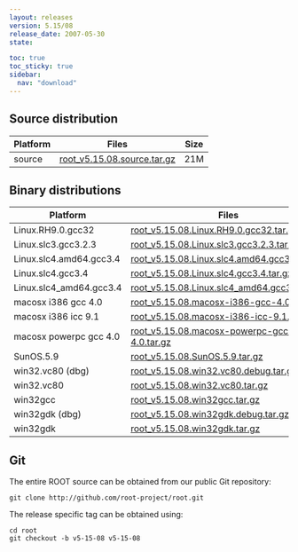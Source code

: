 ```yaml
---
layout: releases
version: 5.15/08
release_date: 2007-05-30
state:

toc: true
toc_sticky: true
sidebar:
  nav: "download"
---
```

<!-- ## Highlights
NOT YET IMPLEMENTED
-->


## Source distribution
| Platform       | Files | Size |
|-----------|-------|-----|
| source | [root_v5.15.08.source.tar.gz](https://root.cern.ch/download/root_v5.15.08.source.tar.gz) |  21M |


## Binary distributions
| Platform       | Files | Size |
|-----------|-------|-----|
| Linux.RH9.0.gcc32 | [root_v5.15.08.Linux.RH9.0.gcc32.tar.gz](https://root.cern.ch/download/root_v5.15.08.Linux.RH9.0.gcc32.tar.gz) |  36M |
| Linux.slc3.gcc3.2.3 | [root_v5.15.08.Linux.slc3.gcc3.2.3.tar.gz](https://root.cern.ch/download/root_v5.15.08.Linux.slc3.gcc3.2.3.tar.gz) |  37M |
| Linux.slc4.amd64.gcc3.4 | [root_v5.15.08.Linux.slc4.amd64.gcc3.4.tar.gz](https://root.cern.ch/download/root_v5.15.08.Linux.slc4.amd64.gcc3.4.tar.gz) |  37M |
| Linux.slc4.gcc3.4 | [root_v5.15.08.Linux.slc4.gcc3.4.tar.gz](https://root.cern.ch/download/root_v5.15.08.Linux.slc4.gcc3.4.tar.gz) |  35M |
| Linux.slc4_amd64.gcc3.4 | [root_v5.15.08.Linux.slc4_amd64.gcc3.4.tar.gz](https://root.cern.ch/download/root_v5.15.08.Linux.slc4_amd64.gcc3.4.tar.gz) |  36M |
| macosx i386 gcc 4.0 | [root_v5.15.08.macosx-i386-gcc-4.0.tar.gz](https://root.cern.ch/download/root_v5.15.08.macosx-i386-gcc-4.0.tar.gz) |  38M |
| macosx i386 icc 9.1 | [root_v5.15.08.macosx-i386-icc-9.1.tar.gz](https://root.cern.ch/download/root_v5.15.08.macosx-i386-icc-9.1.tar.gz) |  71M |
| macosx powerpc gcc 4.0 | [root_v5.15.08.macosx-powerpc-gcc-4.0.tar.gz](https://root.cern.ch/download/root_v5.15.08.macosx-powerpc-gcc-4.0.tar.gz) |  35M |
| SunOS.5.9 | [root_v5.15.08.SunOS.5.9.tar.gz](https://root.cern.ch/download/root_v5.15.08.SunOS.5.9.tar.gz) |  41M |
| win32.vc80 (dbg) | [root_v5.15.08.win32.vc80.debug.tar.gz](https://root.cern.ch/download/root_v5.15.08.win32.vc80.debug.tar.gz) |  92M |
| win32.vc80 | [root_v5.15.08.win32.vc80.tar.gz](https://root.cern.ch/download/root_v5.15.08.win32.vc80.tar.gz) |  41M |
| win32gcc | [root_v5.15.08.win32gcc.tar.gz](https://root.cern.ch/download/root_v5.15.08.win32gcc.tar.gz) |  43M |
| win32gdk (dbg) | [root_v5.15.08.win32gdk.debug.tar.gz](https://root.cern.ch/download/root_v5.15.08.win32gdk.debug.tar.gz) |  87M |
| win32gdk | [root_v5.15.08.win32gdk.tar.gz](https://root.cern.ch/download/root_v5.15.08.win32gdk.tar.gz) |  44M |


## Git
The entire ROOT source can be obtained from our public Git repository:

~~~
git clone http://github.com/root-project/root.git
~~~
The release specific tag can be obtained using:
~~~
cd root
git checkout -b v5-15-08 v5-15-08
~~~


